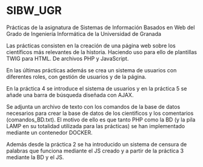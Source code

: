 # SIBW_UGR
Prácticas de la asignatura de Sistemas de Información Basados en Web del Grado de Ingeniería Informática de la Universidad de Granada

Las prácticas consisten en la creación de una página web sobre los científicos más relevantes de la historia. Haciendo uso para ello de plantillas
TWIG para HTML. De archivos PHP y JavaScript. 

En las últimas prácticas además se crea un sistema de usuarios con diferentes roles, con gestión de usuarios y de la página.


En la práctica 4 se introduce el sistema de usuarios y en la práctica 5 se añade una barra
de búsqueda diseñada con AJAX.

Se adjunta un archivo de texto con los comandos de la base de datos necesarios para crear
la base de datos de los cientificos y los comentarios (comandos_BD.txt). El motivo de ello es que tanto PHP como la BD (y la pila LAMP en su totalidad utilizada para las prácticas) se han implementado mediante un contenedor DOCKER.

Además desde la práctica 2 se ha introducido un sistema de censura de palabras que funciona mediante el JS creado y a partir de la práctica 3 mediante la BD y el JS.


